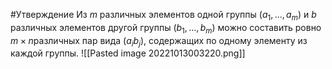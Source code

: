 #Утверждение
Из $m$ различных элементов одной группы $(a_1,...,a_m)$ и $b$ различных элементов другой группы $(b_1,...,b_m)$ можно составить ровно $m\times n$различных пар вида $(a_ib_j)$, содержащих по одному элементу из каждой
группы.
![[Pasted image 20221013003220.png]]